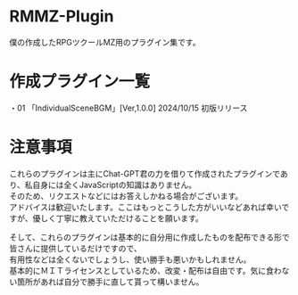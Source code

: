 # RMMZ-Plugin
僕の作成したRPGツクールMZ用のプラグイン集です。

# 作成プラグイン一覧
・01 「IndividualSceneBGM」[Ver,1.0.0] 2024/10/15 初版リリース<br>

# 注意事項
これらのプラグインは主にChat-GPT君の力を借りて作成されたプラグインであり、私自身には全くJavaScriptの知識はありません。<br>
そのため、リクエストなどにはお答えしかねる場合がございます。<br>
アドバイスは歓迎いたします。ここはもっとこうした方がいいなどあれば幸いですが、優しく丁寧に教えていただけることを願います。<br>

そして、これらのプラグインは基本的に自分用に作成したものを配布できる形で皆さんに提供しているだけですので、<br>有用性などは全くないでしょうし、使い勝手も悪いかもしれません。<br>
基本的にＭＩＴライセンスとしているため、改変・配布は自由です。気に食わない箇所があれば自分で勝手に直して貰って構いません。
